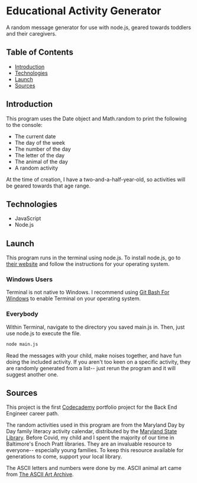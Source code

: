 # Educational Activity Generator

A random message generator for use with node.js, geared towards toddlers and their caregivers.

## Table of Contents

* [Introduction](#introduction)
* [Technologies](#technologies)
* [Launch](#launch)
* [Sources](#sources)

## Introduction

This program uses the Date object and Math.random to print the following to the console:

- The current date
- The day of the week
- The number of the day
- The letter of the day
- The animal of the day
- A random activity

At the time of creation, I have a two-and-a-half-year-old, so activities will be geared towards that age range.

## Technologies

* JavaScript
* Node.js

## Launch

This program runs in the terminal using node.js. To install node.js, go to [their website](https://nodejs.org/en/download/) and follow the instructions for your operating system.

### Windows Users

Terminal is not native to Windows. I recommend using [Git Bash For Windows](https://gitforwindows.org/) to enable Terminal on your operating system.

### Everybody

Within Terminal, navigate to the directory you saved main.js in. Then, just use node.js to execute the file.

```bash
node main.js
```

Read the messages with your child, make noises together, and have fun doing the included activity. If you aren't too keen on a specific activity, they are randomly generated from a list-- just rerun the program and it will suggest another one.

## Sources

This project is the first [Codecademy](https://www.codecademy.com) portfolio project for the Back End Engineer career path.

The random activities used in this program are from the Maryland Day by Day family literacy activity calendar, distributed by the [Maryland State Library](https://www.marylandlibraries.org/Pages/Maryland%20Libraries%20Home.aspx). Before Covid, my child and I spent the majority of our time in Baltimore's Enoch Pratt libraries. They are an invaluable resource to everyone-- especially young families. To keep this resource available for generations to come, support your local library.

The ASCII letters and numbers were done by me. ASCII animal art came from [The ASCII Art Archive](https://www.asciiart.eu/).